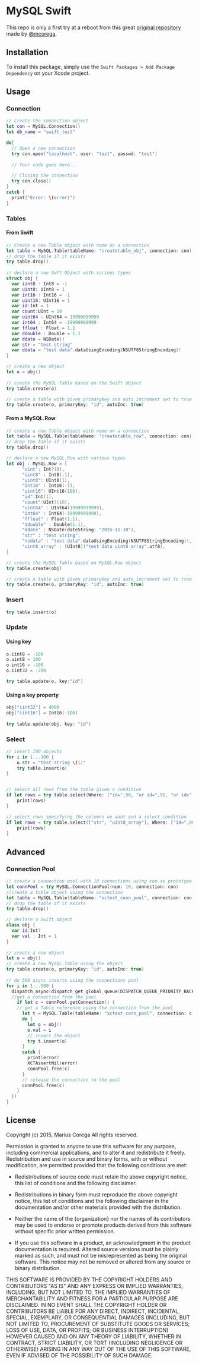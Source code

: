 # MySQL Swift

This repo is only a first try at a reboot from this great [original repository](https://github.com/mcorega/MySqlSwiftNative) made by [@mcorega](https://github.com/mcorega/).

## Installation

To install this package, simply use the `Swift Packages > Add Package Dependency` on your Xcode project.

## Usage

### Connection
```swift
// Create the connection object
let con = MySQL.Connection()
let db_name = "swift_test"

do{
  // Open a new connection
  try con.open("localhost", user: "test", passwd: "test")
  
  // Your code goes here...

  // Closing the connection
  try con.close()
}
catch {
  print("Error: \(error)")
}
```

### Tables

#### From Swift

```swift
// Create a new Table object with name on a connection
let table = MySQL.Table(tableName: "createtable_obj", connection: con)
// drop the table if it exists
try table.drop()
          
// declare a new Swft Object with various types
struct obj {
  var iint8 : Int8 = -1
  var uint8: UInt8 = 1
  var int16 : Int16 = -1
  var uint16: UInt16 = 1
  var id:Int = 1
  var count:UInt = 10
  var uint64 : UInt64 = 19999999999
  var int64 : Int64 = -19999999999
  var ffloat : Float = 1.1
  var ddouble : Double = 1.1
  var ddate = NSDate()
  var str = "test string"
  var ddata = "test data".dataUsingEncoding(NSUTF8StringEncoding)!
}

// create a new object
let o = obj()
 
// create the MySQL Table based on the Swift object
try table.create(o)

// create a table with given primaryKey and auto_increment set to true
try table.create(o, primaryKey: "id", autoInc: true)
```

#### From a MySQL.Row

```swift
// create a new Table object with name on a connection
let table = MySQL.Table(tableName: "createtable_row", connection: con)
// drop the table if it exists
try table.drop()

// declare a new MySQL.Row with various types
let obj : MySQL.Row = [
      "oint": Int?(0),
      "iint8" : Int8(-1),
      "uint8": UInt8(1),
      "int16" : Int16(-1),
      "uint16": UInt16(100),
      "id":Int(1),
      "count":UInt?(10),
      "uint64" : UInt64(19999999999),
      "int64" : Int64(-19999999999),
      "ffloat" : Float(1.1),
      "ddouble" : Double(1.1),
      "ddate" : NSDate(dateString: "2015-11-10"),
      "str" : "test string",
      "nsdata" : "test data".dataUsingEncoding(NSUTF8StringEncoding)!,
      "uint8_array" : [UInt8]("test data uint8 array".utf8),
]

// create the MySQL Table based on MySQL.Row object
try table.create(obj)

// create a table with given primaryKey and auto_increment set to true
try table.create(o, primaryKey: "id", autoInc: true)
```

### Insert
```swift
try table.insert(o)
```

### Update

#### Using key

```swift
o.iint8 = -100
o.uint8 = 100
o.int16 = -100
o.iint32 = -200

try table.update(o, key:"id")
```

#### Using a key property

```swift
obj["iint32"] = 4000
obj["iint16"] = Int16(-100)
            
try table.update(obj, key: "id")
```

### Select

```swift
// insert 100 objects
for i in 1...100 {
    o.str = "test string \(i)"
    try table.insert(o)
}


// select all rows from the table given a condition
if let rows = try table.select(Where: ["id=",90, "or id=",91, "or id>",95]) {
    print(rows)
}

// select rows specifying the columns we want and a select condition
if let rows = try table.select(["str", "uint8_array"], Where: ["id=",90, "or id=",91, "or id>",95]) {
    print(rows)
}
```

## Advanced

### Connection Pool

```swift
// create a connection pool with 10 connections using con as prototype
let connPool = try MySQL.ConnectionPool(num: 10, connection: con)
//create a table object using the connection
let table = MySQL.Table(tableName: "xctest_conn_pool", connection: con)
// drop the table if it exists
try table.drop()

// declare a Swift object
class obj {
  var id:Int?
  var val : Int = 1
}
            
// create a new object
let o = obj()
// create a new MySQL Table using the object 
try table.create(o, primaryKey: "id", autoInc: true)
            
// do 500 async inserts using the connections pool
for i in 1...500 {
  dispatch_async(dispatch_get_global_queue(DISPATCH_QUEUE_PRIORITY_BACKGROUND, 0), {
  //get a connection from the pool
    if let c = connPool.getConnection() {
    // get a Table reference using the connection from the pool
      let t = MySQL.Table(tableName: "xctest_conn_pool", connection: c)
      do {
        let o = obj()
        o.val = i
        // insert the object
        try t.insert(o)
      }
      catch {
        print(error)
        XCTAssertNil(error)
        connPool.free(c)
      }
      // release the connection to the pool
      connPool.free(c)
    }
  })
}
```

## License
Copyright (c) 2015, Marius Corega
All rights reserved.

Permission is granted to anyone to use this software for any purpose, 
including commercial applications, and to alter it and redistribute it freely.
Redistribution and use in source and binary forms, with or without
modification, are permitted provided that the following conditions are met:

* Redistributions of source code must retain the above copyright notice, this
  list of conditions and the following disclaimer.

* Redistributions in binary form must reproduce the above copyright notice,
  this list of conditions and the following disclaimer in the documentation
  and/or other materials provided with the distribution.

* Neither the name of the {organization} nor the names of its
  contributors may be used to endorse or promote products derived from
  this software without specific prior written permission.

* If you use this software in a product, an acknowledgment in the product 
  documentation is required. Altered source versions must be plainly marked 
  as such, and must not be misrepresented as being the original software. 
  This notice may not be removed or altered from any source or binary distribution.
  

THIS SOFTWARE IS PROVIDED BY THE COPYRIGHT HOLDERS AND CONTRIBUTORS "AS IS"
AND ANY EXPRESS OR IMPLIED WARRANTIES, INCLUDING, BUT NOT LIMITED TO, THE
IMPLIED WARRANTIES OF MERCHANTABILITY AND FITNESS FOR A PARTICULAR PURPOSE ARE
DISCLAIMED. IN NO EVENT SHALL THE COPYRIGHT HOLDER OR CONTRIBUTORS BE LIABLE
FOR ANY DIRECT, INDIRECT, INCIDENTAL, SPECIAL, EXEMPLARY, OR CONSEQUENTIAL
DAMAGES (INCLUDING, BUT NOT LIMITED TO, PROCUREMENT OF SUBSTITUTE GOODS OR
SERVICES; LOSS OF USE, DATA, OR PROFITS; OR BUSINESS INTERRUPTION) HOWEVER
CAUSED AND ON ANY THEORY OF LIABILITY, WHETHER IN CONTRACT, STRICT LIABILITY,
OR TORT (INCLUDING NEGLIGENCE OR OTHERWISE) ARISING IN ANY WAY OUT OF THE USE
OF THIS SOFTWARE, EVEN IF ADVISED OF THE POSSIBILITY OF SUCH DAMAGE.
